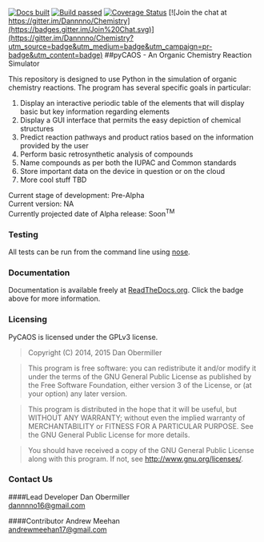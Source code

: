 [![Docs built](https://readthedocs.org/projects/chemistry/badge/?version=latest)](http://chemistry.readthedocs.org/en/latest/)
[![Build passed](https://travis-ci.org/Dannnno/Chemistry.svg?branch=master)](https://travis-ci.org/Dannnno/Chemistry)
[![Coverage Status](https://coveralls.io/repos/Dannnno/Chemistry/badge.png)](https://coveralls.io/r/Dannnno/Chemistry)
[![Join the chat at https://gitter.im/Dannnno/Chemistry](https://badges.gitter.im/Join%20Chat.svg)](https://gitter.im/Dannnno/Chemistry?utm_source=badge&utm_medium=badge&utm_campaign=pr-badge&utm_content=badge)
##pyCAOS - An Organic Chemistry Reaction Simulator

This repository is designed to use Python in the simulation of organic chemistry reactions.  The program has several specific goals in particular:

1. Display an interactive periodic table of the elements that will display basic but key information regarding elements
2. Display a GUI interface that permits the easy depiction of chemical structures
3. Predict reaction pathways and product ratios based on the information provided by the user
4. Perform basic retrosynthetic analysis of compounds
5. Name compounds as per both the IUPAC and Common standards
6. Store important data on the device in question or on the cloud
7. More cool stuff TBD
    
Current stage of development: Pre-Alpha  
Current version: NA  
Currently projected date of Alpha release: Soon<sup>TM</sup>


### Testing

All tests can be run from the command line using [nose](https://nose.readthedocs.org/en/latest/).
    

### Documentation

Documentation is available freely at [ReadTheDocs.org](https://readthedocs.org/).  Click the badge above for more information.  

    
### Licensing

PyCAOS is licensed under the GPLv3 license.
> Copyright (C) 2014, 2015 Dan Obermiller

> This program is free software: you can redistribute it and/or modify
it under the terms of the GNU General Public License as published by
the Free Software Foundation, either version 3 of the License, or
(at your option) any later version.

> This program is distributed in the hope that it will be useful,
but WITHOUT ANY WARRANTY; without even the implied warranty of
MERCHANTABILITY or FITNESS FOR A PARTICULAR PURPOSE.  See the
GNU General Public License for more details.

> You should have received a copy of the GNU General Public License
along with this program.  If not, see <http://www.gnu.org/licenses/>.


### Contact Us

####Lead Developer
Dan Obermiller  
dannnno16@gmail.com

####Contributor
Andrew Meehan  
andrewmeehan17@gmail.com  
